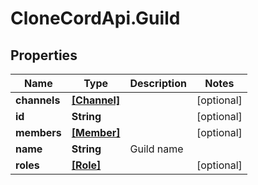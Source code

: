 # CloneCordApi.Guild

## Properties

Name | Type | Description | Notes
------------ | ------------- | ------------- | -------------
**channels** | [**[Channel]**](Channel.md) |  | [optional] 
**id** | **String** |  | [optional] 
**members** | [**[Member]**](Member.md) |  | [optional] 
**name** | **String** | Guild name | 
**roles** | [**[Role]**](Role.md) |  | [optional] 


